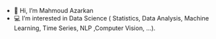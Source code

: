 - 👋 Hi, I’m Mahmoud Azarkan
- :computer: I’m interested in Data Science ( Statistics, Data Analysis, Machine Learning, Time Series, NLP ,Computer Vision, ...).

